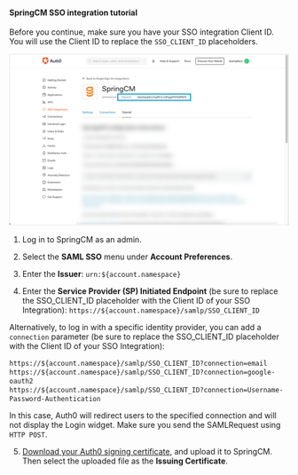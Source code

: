 #### SpringCM SSO integration tutorial

Before you continue, make sure you have your SSO integration Client ID. You will use the Client ID to replace the `SSO_CLIENT_ID` placeholders.

![Locate Client ID](/media/articles/dashboard/sso-integrations/settings-tutorial-clientid-springcm.png)

1. Log in to SpringCM as an admin.

2. Select the **SAML SSO** menu under **Account Preferences**.

3. Enter the **Issuer**:
`urn:${account.namespace}`

4. Enter the **Service Provider (SP) Initiated Endpoint** (be sure to replace the SSO_CLIENT_ID placeholder with the Client ID of your SSO Integration):
`https://${account.namespace}/samlp/SSO_CLIENT_ID`

Alternatively, to log in with a specific identity provider, you can add a `connection` parameter (be sure to replace the SSO_CLIENT_ID placeholder with the Client ID of your SSO Integration):
```text
https://${account.namespace}/samlp/SSO_CLIENT_ID?connection=email
https://${account.namespace}/samlp/SSO_CLIENT_ID?connection=google-oauth2
https://${account.namespace}/samlp/SSO_CLIENT_ID?connection=Username-Password-Authentication
```

In this case, Auth0 will redirect users to the specified connection and will not display the Login widget. Make sure you send the SAMLRequest using `HTTP POST`.

5. [Download your Auth0 signing certificate](https://${account.namespace}/pem), and upload it to SpringCM. Then select the uploaded file as the **Issuing Certificate**.